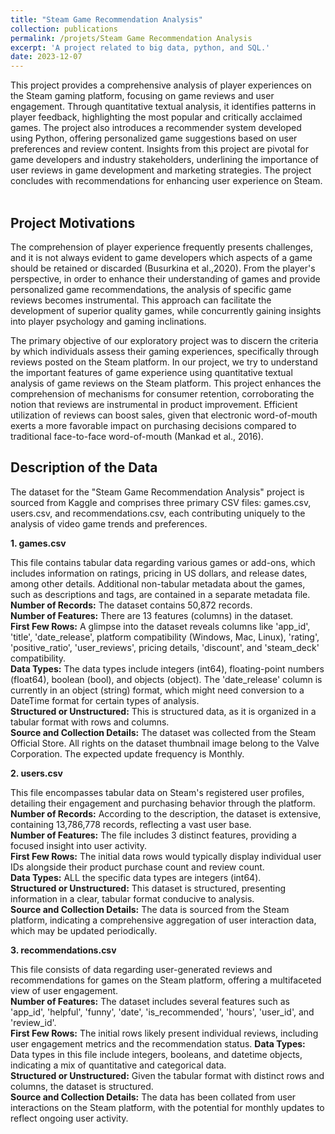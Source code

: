 ```yaml
---
title: "Steam Game Recommendation Analysis"
collection: publications
permalink: /projets/Steam Game Recommendation Analysis
excerpt: 'A project related to big data, python, and SQL.'
date: 2023-12-07
---
```




This project provides a comprehensive analysis of player experiences on the Steam 
gaming platform, focusing on game reviews and user engagement. Through 
quantitative textual analysis, it identifies patterns in player feedback, highlighting the 
most popular and critically acclaimed games. The project also introduces a recommender 
system developed using Python, offering personalized game suggestions based on user 
preferences and review content. Insights from this project are pivotal for game 
developers and industry stakeholders, underlining the importance of user reviews in 
game development and marketing strategies. The project concludes with 
recommendations for enhancing user experience on Steam.
<br>
<br>

**Project Motivations**
-----------------
The comprehension of player experience frequently presents challenges, and it is not 
always evident to game developers which aspects of a game should be retained or discarded 
(Busurkina et al.,2020). From the player's perspective, in order to enhance their understanding 
of games and provide personalized game recommendations, the analysis of specific game 
reviews becomes instrumental. This approach can facilitate the development of superior quality 
games, while concurrently gaining insights into player psychology and gaming inclinations. 

The primary objective of our exploratory project was to discern the criteria by which individuals 
assess their gaming experiences, specifically through reviews posted on the Steam platform.
In our project, we try to understand the important features of game experience using 
quantitative textual analysis of game reviews on the Steam platform.
This project enhances the comprehension of mechanisms for consumer retention, 
corroborating the notion that reviews are instrumental in product improvement. Efficient 
utilization of reviews can boost sales, given that electronic word-of-mouth exerts a more 
favorable impact on purchasing decisions compared to traditional face-to-face word-of-mouth 
(Mankad et al., 2016).
<br>

**Description of the Data**
-----------------
The dataset for the "Steam Game Recommendation Analysis" project is sourced from Kaggle and comprises three primary CSV files: games.csv, users.csv, and recommendations.csv, each contributing uniquely to the analysis of video game trends and preferences.

**1. games.csv**  

This file contains tabular data regarding various games or add-ons, which 
includes information on ratings, pricing in US dollars, and release dates, among other details. 
Additional non-tabular metadata about the games, such as descriptions and tags, are contained 
in a separate metadata file.  
**Number of Records:** The dataset contains 50,872 records.  
**Number of Features:** There are 13 features (columns) in the dataset.  
**First Few Rows:** A glimpse into the dataset reveals columns like 'app_id', 'title', 'date_release', 
platform compatibility (Windows, Mac, Linux), 'rating', 'positive_ratio', 'user_reviews', pricing 
details, 'discount', and 'steam_deck' compatibility.  
**Data Types:** The data types include integers (int64), floating-point numbers (float64), boolean 
(bool), and objects (object). The 'date_release' column is currently in an object (string) format, 
which might need conversion to a DateTime format for certain types of analysis.  
**Structured or Unstructured:** This is structured data, as it is organized in a tabular format with 
rows and columns.  
**Source and Collection Details:** The dataset was collected from the Steam Official Store. All rights 
on the dataset thumbnail image belong to the Valve Corporation. The expected update 
frequency is Monthly.  

**2. users.csv**  

This file encompasses tabular data on Steam's registered user profiles, detailing their engagement and purchasing behavior through the platform.  
**Number of Records:**  According to the description, the dataset is extensive, containing 13,786,778 records, reflecting a vast user base.  
**Number of Features:** The file includes 3 distinct features, providing a focused insight into user activity.  
**First Few Rows:** The initial data rows would typically display individual user IDs alongside their product purchase count and review count.  
**Data Types:** ALL the specific data types are integers (int64).   
**Structured or Unstructured:**  This dataset is structured, presenting information in a clear, tabular format conducive to analysis.   
**Source and Collection Details:**  The data is sourced from the Steam platform, indicating a comprehensive aggregation of user interaction data, which may be updated periodically.   

**3. recommendations.csv**  

This file consists of data regarding user-generated reviews and recommendations for games on the Steam platform, offering a multifaceted view of user engagement.  
**Number of Features:**  The dataset includes several features such as 'app_id', 'helpful', 'funny', 'date', 'is_recommended', 'hours', 'user_id', and 'review_id'.  
**First Few Rows:** The initial rows likely present individual reviews, including user engagement metrics and the recommendation status. 
**Data Types:**  Data types in this file include integers, booleans, and datetime objects, indicating a mix of quantitative and categorical data.   
**Structured or Unstructured:** Given the tabular format with distinct rows and columns, the dataset is structured.  
**Source and Collection Details:** The data has been collated from user interactions on the Steam platform, with the potential for monthly updates to reflect ongoing user activity.
